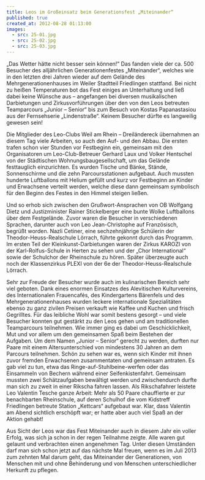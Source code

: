 ```yaml
---
title: Leos im Großeinsatz beim Generationsfest „Miteinander“
published: true
created_at: 2012-08-28 01:13:00
images:
  - src: 25-01.jpg
  - src: 25-02.jpg
  - src: 25-03.jpg
---
```


„Das Wetter hätte nicht besser sein können!“ Das fanden viele der ca. 500 Besucher des alljährlichen Generationenfestes „Miteinander“, welches wie in den letzten drei Jahren wieder auf dem Gelände des Mehrgenerationenhauses im Weiler Stadtteil Friedlingen stattfand. Bei nicht zu heißen Temperaturen bot das Fest einiges an Unterhaltung und ließ dabei keine Wünsche aus – angefangen bei diversen musikalischen Darbietungen und Zirkusvorführungen über den von den Leos betreuten Teamparcours „Junior – Senior“ bis zum Besuch von Kostas Papanastasiou aus der Fernsehserie „Lindenstraße“. Keinem Besucher dürfte es langweilig gewesen sein!

Die Mitglieder des Leo-Clubs Weil am Rhein – Dreiländereck übernahmen an diesem Tag viele Arbeiten, so auch den Auf- und den Abbau. Die ersten trafen schon vier Stunden vor Festbeginn ein, gemeinsam mit den Organisatoren um Leo-Club-Betreuer Gerhard Laux und Volker Hentschel von der Städtischen Wohnungsbaugesellschaft, um das Gelände festtauglich einzurichten. Es wurden Tische und Bänke, Stände, Sonnenschirme und die zehn Parcoursstationen aufgebaut. Auch mussten hunderte Luftballons mit Helium gefüllt und kurz vor Festbeginn an Kinder und Erwachsene verteilt werden, welche diese dann gemeinsam symbolisch für den Beginn des Festes in den Himmel steigen ließen.

Und so erhob sich zwischen den Grußwort-Ansprachen von OB Wolfgang Dietz und Justizminister Rainer Stickelberger eine bunte Wolke Luftballons über dem Festgelände. Zuvor waren die Besucher in verschiedenen Sprachen, darunter auch von Leo Jean-Christophe auf Französisch, begrüßt worden. Nazli Cetiner, eine sechzehnjährige Schülerin der Theodor-Heuss-Realschule Lörrach, führte gekonnt durch das Programm. Im ersten Teil der Kleinkunst-Darbietungen waren der Zirkus KAROZI von der Karl-Rolfus-Schule in Herten zu sehen und der „Chor International“ sowie der Schulchor der Rheinschule zu hören. Später überzeugte auch noch der Klassenzirkus PLEXI von der 6e der Theodor-Heuss-Realschule Lörrach.

Sehr zur Freude der Besucher wurde auch im kulinarischen Bereich sehr viel geboten. Dank eines enormen Einsatzes des Alevitischen Kulturvereins, des Internationalen Frauencafés, des Kindergartens Bärenfels und des Mehrgenerationenhauses wurden leckere internationale Spezialitäten ebenso zu ganz zivilen Preisen verkauft wie Kaffee und Kuchen und frisch Gegrilltes. Für das leibliche Wohl war somit bestens gesorgt – und viele Besucher konnten gut gestärkt zu den Leos gehen und am traditionellen Teamparcours teilnehmen. Wie immer ging es dabei um Geschicklichkeit, Mut und vor allem um den gemeinsamen Spaß beim Bestehen der Aufgaben. Um dem Namen „Junior – Senior“ gerecht zu werden, durften nur Paare mit einem Altersunterschied von mindestens 30 Jahren an dem Parcours teilnehmen. Schön zu sehen war es, wenn sich Kinder mit ihnen zuvor fremden Erwachsenen zusammentaten und gemeinsam antraten. Es gab viel zu tun, etwa das Ringe-auf-Stuhlbeine-werfen oder das Einsammeln von Bechern während einer Seifenkistenfahrt. Gemeinsam mussten zwei Schätzaufgaben bewältigt werden und zwischendurch durfte man sich zu zweit in einer Rikscha fahren lassen. Als Rikschafahrer leistete Leo Valentin Tesche ganze Arbeit: Mehr als 50 Paare chauffierte er zur benachbarten Rheinschule, auf deren Schulhof die vom Kidstreff Friedlingen betreute Station „Kettcars“ aufgebaut war. Klar, dass Valentin am Abend sichtlich erschöpft war; er hatte aber auch viel Spaß an der Aktion gehabt!

Aus Sicht der Leos war das Fest Miteinander auch in diesem Jahr ein voller Erfolg, was sich ja schon in der regen Teilnahme zeigte. Alle waren gut gelaunt und verbrachten einen angenehmen Tag. Unter diesen Umständen darf man sich schon jetzt auf das nächste Mal freuen, wenn es im Juli 2013 zum zehnten Mal darum geht, das Miteinander der Generationen, von Menschen mit und ohne Behinderung und von Menschen unterschiedlicher Herkunft zu pflegen.
